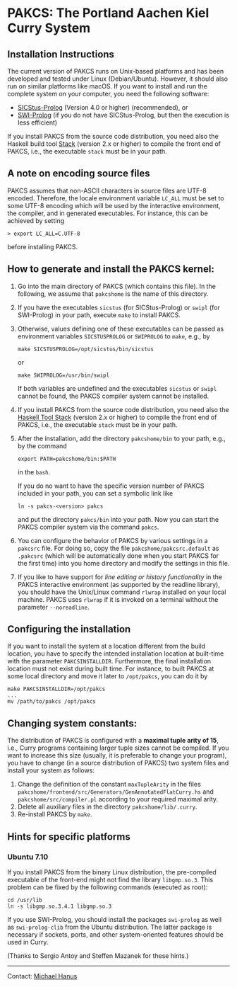PAKCS: The Portland Aachen Kiel Curry System
============================================

Installation Instructions
-------------------------

The current version of PAKCS runs on Unix-based platforms
and has been developed and tested under Linux (Debian/Ubuntu).
However, it should also run on similar platforms like macOS.
If you want to install and run the complete system
on your computer, you need the following software:

* [SICStus-Prolog](http://www.sics.se/sicstus.html)
  (Version 4.0 or higher) (recommended), or
* [SWI-Prolog](http://www.swi-prolog.org)
  (if you do not have SICStus-Prolog, but then the execution is less
  efficient)

If you install PAKCS from the source code distribution,
you need also the Haskell build tool
[Stack](https://docs.haskellstack.org/)
(version 2.x or higher) to compile the front end of PAKCS,
i.e., the executable `stack` must be in your path.


A note on encoding source files
-------------------------------

PAKCS assumes that non-ASCII characters in source files are UTF-8 encoded.
Therefore, the locale environment variable `LC_ALL` must be
set to some UTF-8 encoding which will be used by the interactive
environment, the compiler, and in generated executables.
For instance, this can be achieved by setting

    > export LC_ALL=C.UTF-8

before installing PAKCS.


How to generate and install the PAKCS kernel:
---------------------------------------------

1. Go into the main directory of PAKCS (which contains
   this file). In the following, we assume that `pakcshome`
   is the name of this directory.

2. If you have the executables `sicstus` (for SICStus-Prolog) or
   `swipl` (for SWI-Prolog) in your path, execute `make` to install PAKCS.

3. Otherwise, values defining one of these executables can be passed
   as environment variables `SICSTUSPROLOG` or `SWIPROLOG` to `make`,
   e.g., by

       make SICSTUSPROLOG=/opt/sicstus/bin/sicstus

   or

       make SWIPROLOG=/usr/bin/swipl

   If both variables are undefined and the executables `sicstus`
   or `swipl` cannot be found, the PAKCS compiler system cannot
   be installed.

4. If you install PAKCS from the source code distribution, you need also the
   [Haskell Tool Stack](http://www.haskellstack.org/)
   (version 2.x or higher) to compile the front end of PAKCS,
   i.e., the executable `stack` must be in your path.

5. After the installation, add the directory `pakcshome/bin` to
   your path, e.g., by the command

       export PATH=pakcshome/bin:$PATH

   in the `bash`.

   If you do no want to have the specific version number of PAKCS
   included in your path, you can set a symbolic link like

       ln -s pakcs-<version> pakcs

   and put the directory `pakcs/bin` into your path.
   Now you can start the PAKCS compiler system via the command `pakcs`.

6. You can configure the behavior of PAKCS by various settings
   in a `pakcsrc` file. For doing so, copy the file
   `pakcshome/pakcsrc.default` as `.pakcsrc`
   (which will be automatically done when you start PAKCS for the first time)
   into you home directory and modify the settings in this file.

7. If you like to have support for _line editing or history functionality_
   in the PAKCS interactive environment (as supported by the readline
   library), you should have the Unix/Linux command `rlwrap` installed
   on your local machine. PAKCS uses `rlwrap` if it is invoked on a terminal
   without the parameter `--noreadline`.


Configuring the installation
----------------------------

If you want to install the system at a location different from
the build location, you have to specify the intended installation
location at built-time with the parameter `PAKCSINSTALLDIR`.
Furthermore, the final installation location must not exist
during built time. For instance, to built PAKCS at some local directory
and move it later to `/opt/pakcs`, you can do it by

    make PAKCSINSTALLDIR=/opt/pakcs
    ...
    mv /path/to/pakcs /opt/pakcs


Changing system constants:
--------------------------

The distribution of PAKCS is configured with a
**maximal tuple arity of 15**, i.e., Curry programs containing larger
tuple sizes cannot be compiled. If you want to increase this size
(usually, it is preferable to change your program), you have to change
(in a source distribution of PAKCS)
two system files and install your system as follows:

1. Change the definition of the constant `maxTupleArity` in the files
   `pakcshome/frontend/src/Generators/GenAnnotatedFlatCurry.hs`
   and `pakcshome/src/compiler.pl`
   according to your required maximal arity.
2. Delete all auxiliary files in the directory `pakcshome/lib/.curry`.
3. Re-install PAKCS by `make`.


Hints for specific platforms
----------------------------

### Ubuntu 7.10

If you install PAKCS from the binary Linux distribution,
the pre-compiled executable of the front-end might not find
the library `libgmp.so.3`. This problem can be fixed
by the following commands (executed as root):

    cd /usr/lib 
    ln -s libgmp.so.3.4.1 libgmp.so.3 

If you use SWI-Prolog, you should install the packages
`swi-prolog` as well as `swi-prolog-clib`
from the Ubuntu distribution.
The latter package is necessary if sockets, ports, and
other system-oriented features should be used in Curry.

(Thanks to Sergio Antoy and Steffen Mazanek for these hints.)

-------------------------------------------------------------

Contact: [Michael Hanus](http://www.informatik.uni-kiel.de/~mh/)
